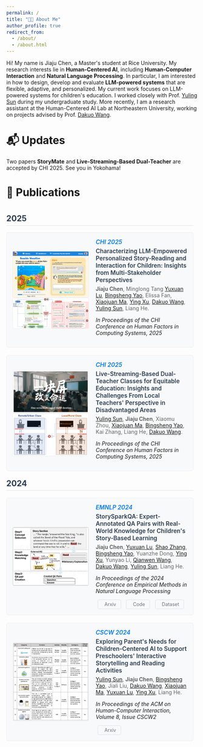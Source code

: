```yaml
---
permalink: /
title: "👋🏻 About Me"
author_profile: true
redirect_from: 
  - /about/
  - /about.html
---
```


Hi! My name is Jiaju Chen, a Master's student at Rice University. My research interests lie in **Human-Centered AI**, including **Human-Computer Interaction** and **Natural Language Processing**. In particular, I am interested in how to design, develop and evaluate **LLM-powered systems** that are flexible, adaptive, and personalized. My current work focuses on LLM-powered systems for children's education. I worked closely with Prof. [Yuling Sun](https://www.yulingsun.net/) during my undergraduate study. More recently, I am a research assistant at the Human-Centered AI Lab at Northeastern University, working on projects advised by Prof. [Dakuo Wang](https://www.dakuowang.com/).

📬 Updates
======
Two papers **StoryMate** and **Live-Streaming-Based Dual-Teacher** are accepted by CHI 2025. See you in Yokohama!

📄 Publications
======
<div class="publications" style="height: 100%; overflow-y: auto;">
  <div class="pub-year">
    <h2>2025</h2>
    <div class="pub-item">
      <div>
        <img src="/images/StoryMate.png" alt="StoryMate Teaser" class="pub-image">
        <img src="/images/storymate_conv.png" alt="StoryMate Conversation Teaser" class="pub-image">
      </div>
      <div class="pub-content">
        <div class="pub-title">
          <div class="pub-venue">CHI 2025</div>
          Characterizing LLM-Empowered Personalized Story-Reading and Interaction for Children: Insights from Multi-Stakeholder Perspectives
        </div>
        <div class="pub-authors">
          <strong>Jiaju Chen</strong>,
          Minglong Tang
          <a href="https://yuxuan.lu/">Yuxuan Lu</a>,
          <a href="https://www.bingshengyao.com/">Bingsheng Yao</a>,
          Elissa Fan,
          <a href="https://www.cse.ust.hk/~mxj/">Xiaojuan Ma</a>,
          <a href="https://ying-xu.com/">Ying Xu</a>, 
          <a href="https://www.dakuowang.com/">Dakuo Wang</a>,
          <a href="https://www.yulingsun.net/">Yuling Sun</a>,
          Liang He.
        </div>
        <p style="font-style: italic;">In Proceedings of the CHI Conference on Human Factors in Computing Systems, 2025</p>
      </div>
    </div>
    <div class="pub-item">
      <div>
        <img src="/images/onescreen.png" alt="Live-Streaming Teaser" class="pub-image">
        <img src="/images/lsdc.png" alt="Live-Streaming Teaser" class="pub-image">
      </div>
      <div class="pub-content">
        <div class="pub-title">
          <div class="pub-venue">CHI 2025</div>
          Live-Streaming-Based Dual-Teacher Classes for Equitable Education: Insights and Challenges From Local Teachers' Perspective in Disadvantaged Areas
        </div>
        <div class="pub-authors">
          <a href="https://www.yulingsun.net/">Yuling Sun</a>,
          <strong>Jiaju Chen</strong>,
          Xiaomu Zhou,
          <a href="https://www.cse.ust.hk/~mxj/">Xiaojuan Ma</a>,
          <a href="https://www.bingshengyao.com/">Bingsheng Yao</a>,
          Kai Zhang,
          Liang He,
          <a href="https://www.dakuowang.com/">Dakuo Wang</a>.
        </div>
        <p style="font-style: italic;">In Proceedings of the CHI Conference on Human Factors in Computing Systems, 2025</p>
      </div>
    </div>
  </div>
  <div class="pub-year">
    <h2>2024</h2>
    <div class="pub-item">
      <img src="/images/storyspark.png" alt="StorySparkQA Teaser" class="pub-image">
      <div class="pub-content">
        <div class="pub-title">
          <div class="pub-venue">EMNLP 2024</div>
          StorySparkQA: Expert-Annotated QA Pairs with Real-World Knowledge for Children's Story-Based Learning
        </div>
        <div class="pub-authors">
          <strong>Jiaju Chen</strong>,
          <a href="https://yuxuan.lu/">Yuxuan Lu</a>,
          <a href="https://shaozhang.info/">Shao Zhang</a>,
          <a href="https://www.bingshengyao.com/">Bingsheng Yao</a>,
          Yuanzhe Dong,
          <a href="https://ying-xu.com/">Ying Xu</a>, 
          Yunyao Li,
          <a href="https://qianwen.info/">Qianwen Wang</a>,
          <a href="https://www.dakuowang.com/">Dakuo Wang</a>,
          <a href="https://www.yulingsun.net/">Yuling Sun</a>,
          Liang He.
        </div>
        <p style="font-style: italic;">In Proceedings of the 2024 Conference on Empirical Methods in Natural Language Processing</p>
        <div class="pub-links">
          <a href="https://arxiv.org/abs/2311.09756" class="button-link">
            <i class="fas fa-file-pdf"></i> Arxiv
          </a>
          <a href="https://github.com/neuhai/StorySparkQA" class="button-link">
            <i class="fab fa-github"></i> Code
          </a>
          <a href="https://huggingface.co/datasets/NEU-HAI/StorySparkQA" class="button-link">
            <i class="fas fa-database"></i> Dataset
          </a>
        </div>
      </div>
    </div>
    <div class="pub-item">
    <img src="/images/cscw24.png" alt="CSCW24 Teaser" class="pub-image">
      <div class="pub-content">
        <div class="pub-title">
          <div class="pub-venue">CSCW 2024</div>
          Exploring Parent's Needs for Children-Centered AI to Support Preschoolers' Interactive Storytelling and Reading Activities
        </div>
        <div class="pub-authors">
          <a href="https://www.yulingsun.net/">Yuling Sun</a>,
          <strong>Jiaju Chen</strong>,
          <a href="https://www.bingshengyao.com/">Bingsheng Yao</a>,
          Jiali Liu,
          <a href="https://www.dakuowang.com/">Dakuo Wang</a>,
          <a href="https://www.cse.ust.hk/~mxj/">Xiaojuan Ma</a>,
          <a href="https://yuxuan.lu/">Yuxuan Lu</a>,
          <a href="https://ying-xu.com/">Ying Xu</a>, 
          Liang He.
        </div>
        <p style="font-style: italic;">In Proceedings of the ACM on Human-Computer Interaction, Volume 8, Issue CSCW2</p>
        <div class="pub-links">
          <a href="https://arxiv.org/abs/2401.13804" class="button-link">
            <i class="fas fa-file-pdf"></i> Arxiv
          </a>
        </div>
      </div>
    </div>
  </div>
</div>

<style>
.publications {
  font-family: -apple-system, BlinkMacSystemFont, "Segoe UI", Roboto, sans-serif;
  padding-right: 10px;
}

.pub-year h2 {
  color: #2c3e50;
  border-bottom: 2px solid #eee;
  padding-bottom: 5px;
  margin-top: 20px;
}

.pub-item {
  margin-bottom: 20px;
  padding: 15px;
  background: #f8f9fa;
  border-radius: 5px;
  border: 1px solid #eee;
  transition: transform 0.2s ease;
  display: grid;
  grid-template-columns: 200px 1fr;
  gap: 20px;
  align-items: center;
}

.pub-image {
  width: 200px;
  height: auto;
  object-fit: contain;
  border-radius: 4px;
  border: 1px solid #eee;
  display: block;
  margin: auto 0;
}

.pub-content {
  flex: 1;
  align-self: start;
}

.pub-item:hover {
  transform: translateX(5px);
  border-left: 3px solid #007bff;
}

.pub-title {
  font-weight: 600;
  color: #2c3e50;
  margin-bottom: 5px;
  font-size: 1.1em;
}

.pub-authors {
  color: #666;
  margin-bottom: 5px;
}

.pub-venue {
  color: #007bff;
  font-style: italic;
  margin-bottom: 5px;
}

.pub-links {
  font-size: 0.9em;
}

.pub-links a {
  color: #6c757d;
  text-decoration: none;
  transition: color 0.2s ease;
}

.pub-links a:hover {
  backgroundcolor: #007bff;
}

/* Scrollbar styling */
.publications::-webkit-scrollbar {
  width: 8px;
}

.publications::-webkit-scrollbar-track {
  background: #f1f1f1;
  border-radius: 4px;
}

.publications::-webkit-scrollbar-thumb {
  background: #888;
  border-radius: 4px;
}

.publications::-webkit-scrollbar-thumb:hover {
  background: #555;
}

.button-link {
  display: inline-block;
  padding: 4px 12px;
  margin: 0 5px;
  background-color: #f8f9fa;
  border: 1px solid #dee2e6;
  border-radius: 4px;
  color: #495057;
  text-decoration: none;
  transition: all 0.2s ease;
}

.button-link:hover {
  background-color: #007bff;
  color: white;
  border-color: #007bff;
  transform: translateY(-2px);
  box-shadow: 0 2px 4px rgba(0,0,0,0.1);
}

.button-link i {
  margin-right: 5px;
}
</style>
